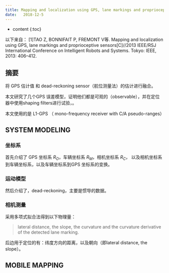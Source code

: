 ```yaml
--- 
title: Mapping and localization using GPS, lane markings and proprioceptive sensors
date:   2018-12-5
---
```




* content
{:toc}


以下来自：
[1]TAO Z, BONNIFAIT P, FREMONT V等. Mapping and localization using GPS, lane markings and proprioceptive sensors[C]//2013 IEEE/RSJ International Conference on Intelligent Robots and Systems. Tokyo: IEEE, 2013: 406–412.

## 摘要
将 GPS 估计值 和 dead-reckoning sensor（航位测量法）的估计进行融合。

本文研究了几个GPS 误差模型，证明他们都是可观的（observable），并在定位器中使用shaping filters进行试验，。

本文使用的是 L1-GPS （ mono-frequency receiver with C/A pseudo-ranges）
## SYSTEM MODELING
### 坐标系
首先介绍了 GPS 坐标系 $R_O$，车辆坐标系 $R_M$，相机坐标系 $R_C$，
以及相机坐标系到车辆坐标系，以及车辆坐标系到GPS 坐标系的变换。
### 运动模型
然后介绍了，dead-reckoning，主要是惯导的数据。
### 相机测量
采用多项式拟合法得到以下物理量：
>lateral distance, the slope, the curvature and the curvature derivative of the detected lane marking.

后边用于定位的有：纬度方向的距离，以及朝向（即lateral distance, the slope）。

## MOBILE MAPPING
